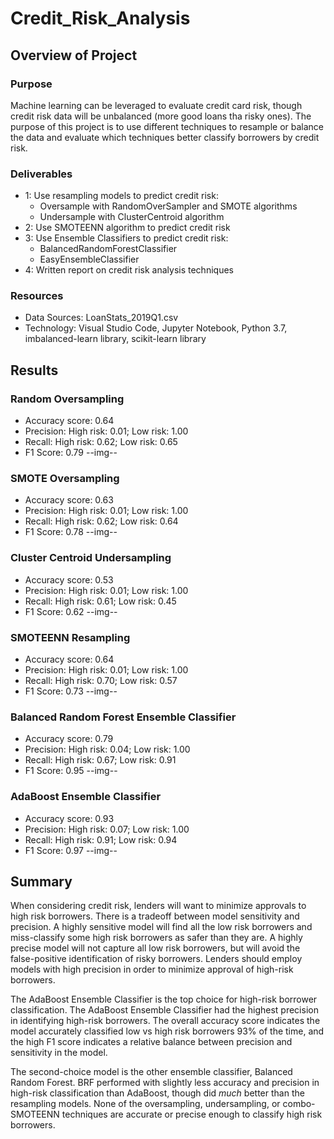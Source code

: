 # Credit_Risk_Analysis

## Overview of Project

 ### Purpose
 Machine learning can be leveraged to evaluate credit card risk, though credit risk data will be unbalanced (more good loans tha risky ones). The purpose of this project is to use different techniques to resample or balance the data and evaluate which techniques better classify borrowers by credit risk. 

 ### Deliverables
  - 1: Use resampling models to predict credit risk: 
     - Oversample with RandomOverSampler and SMOTE algorithms
     - Undersample with ClusterCentroid algorithm
  - 2: Use SMOTEENN algorithm to predict credit risk
  - 3: Use Ensemble Classifiers to predict credit risk:
     - BalancedRandomForestClassifier
     - EasyEnsembleClassifier
  - 4: Written report on credit risk analysis techniques
 
 ### Resources
  - Data Sources: LoanStats_2019Q1.csv
  - Technology: Visual Studio Code, Jupyter Notebook, Python 3.7, imbalanced-learn library, scikit-learn library

## Results
  ### Random Oversampling
   - Accuracy score: 0.64
   - Precision: High risk: 0.01; Low risk: 1.00
   - Recall: High risk: 0.62; Low risk: 0.65
   - F1 Score: 0.79
   --img--

  ### SMOTE Oversampling
   - Accuracy score: 0.63
   - Precision: High risk: 0.01; Low risk: 1.00
   - Recall: High risk: 0.62; Low risk: 0.64
   - F1 Score: 0.78
   --img--

  ### Cluster Centroid Undersampling
   - Accuracy score: 0.53
   - Precision: High risk: 0.01; Low risk: 1.00
   - Recall: High risk: 0.61; Low risk: 0.45
   - F1 Score: 0.62
   --img--

  ### SMOTEENN Resampling
   - Accuracy score: 0.64
   - Precision: High risk: 0.01; Low risk: 1.00
   - Recall: High risk: 0.70; Low risk: 0.57
   - F1 Score: 0.73
   --img--

  ### Balanced Random Forest Ensemble Classifier
   - Accuracy score: 0.79
   - Precision: High risk: 0.04; Low risk: 1.00
   - Recall: High risk: 0.67; Low risk: 0.91
   - F1 Score: 0.95
   --img--

  ### AdaBoost Ensemble Classifier
   - Accuracy score: 0.93
   - Precision: High risk: 0.07; Low risk: 1.00
   - Recall: High risk: 0.91; Low risk: 0.94
   - F1 Score: 0.97
   --img--

## Summary
When considering credit risk, lenders will want to minimize approvals to high risk borrowers.  There is a tradeoff between model sensitivity and precision.  A highly sensitive model will find all the low risk borrowers and miss-classify some high risk borrowers as safer than they are.  A highly precise model will not capture all low risk borrowers, but will avoid the false-positive identification of risky borrowers. Lenders should employ models with high precision in order to minimize approval of high-risk borrowers.

The AdaBoost Ensemble Classifier is the top choice for high-risk borrower classification. The AdaBoost Ensemble Classifier had the highest precision in identifying high-risk borrowers.  The overall accuracy score indicates the model accurately classified low vs high risk borrowers 93% of the time, and the high F1 score indicates a relative balance between precision and sensitivity in the model.  

The second-choice model is the other ensemble classifier, Balanced Random Forest. BRF performed with slightly less accuracy and precision in high-risk classification than AdaBoost, though did *much* better than the resampling models.  None of the oversampling, undersampling, or combo-SMOTEENN techniques are accurate or precise enough to classify high risk borrowers.  
